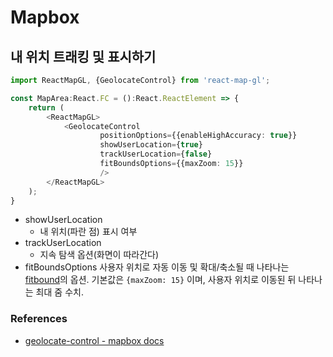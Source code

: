 # Mapbox

## 내 위치 트래킹 및 표시하기

```typescript
import ReactMapGL, {GeolocateControl} from 'react-map-gl';

const MapArea:React.FC = ():React.ReactElement => {
    return (
        <ReactMapGL>
            <GeolocateControl
                    positionOptions={{enableHighAccuracy: true}}
                    showUserLocation={true}
                    trackUserLocation={false}
                    fitBoundsOptions={{maxZoom: 15}}
                    />
        </ReactMapGL>
    );
}
```

- showUserLocation
    - 내 위치(파란 점) 표시 여부
- trackUserLocation
    - 지속 탐색 옵션(화면이 따라간다)
- fitBoundsOptions
    사용자 위치로 자동 이동 및 확대/축소될 때 나타나는 [fitbound](https://visgl.github.io/react-map-gl/docs/api-reference/web-mercator-viewport#fitboundsbounds-options-object)의 옵션. 기본값은 `{maxZoom: 15}` 이며, 사용자 위치로 이동된 뒤 나타나는 최대 줌 수치.


### References
- [geolocate-control - mapbox docs](https://visgl.github.io/react-map-gl/docs/api-reference/geolocate-control)